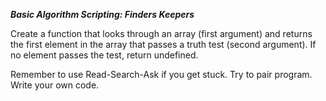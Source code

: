 ***Basic Algorithm Scripting: Finders Keepers***

Create a function that looks through an array (first argument) and returns the first element in the array that passes a truth test (second argument). If no element passes the test, return undefined.

Remember to use Read-Search-Ask if you get stuck. Try to pair program. Write your own code.
